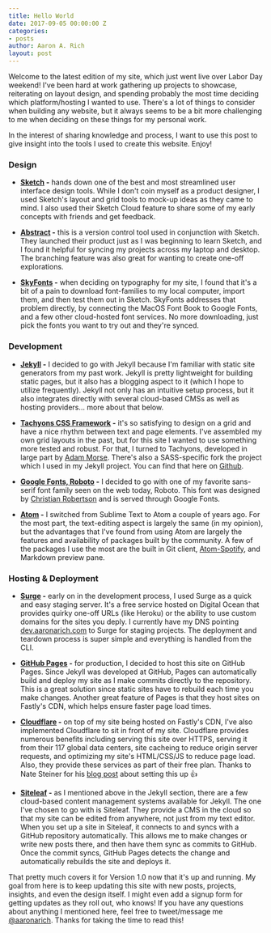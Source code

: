 ```yaml
---
title: Hello World
date: 2017-09-05 00:00:00 Z
categories:
- posts
author: Aaron A. Rich
layout: post
---
```


Welcome to the latest edition of my site, which just went live over Labor Day weekend! I've been hard at work gathering up projects to showcase, reiterating on layout design, and spending probably the most time deciding which platform/hosting I wanted to use. There's a lot of things to consider when building any website, but it always seems to be a bit more challenging to me when deciding on these things for my personal work.

In the interest of sharing knowledge and process, I want to use this post to give insight into the tools I used to create this website. Enjoy!

### Design

* **[Sketch](https://www.sketchapp.com/) -** hands down one of the best and most streamlined user interface design tools. While I don't coin myself as a product designer, I used Sketch's layout and grid tools to mock-up ideas as they came to mind. I also used their Sketch Cloud feature to share some of my early concepts with friends and get feedback.

* **[Abstract](https://www.goabstract.com/) -** this is a version control tool used in conjunction with Sketch. They launched their product just as I was beginning to learn Sketch, and I found it helpful for syncing my projects across my laptop and desktop. The branching feature was also great for wanting to create one-off explorations.

* **[SkyFonts](https://skyfonts.com/) -** when deciding on typography for my site, I found that it's a bit of a pain to download font-families to my local computer, import them, and then test them out in Sketch. SkyFonts addresses that problem directly, by connecting the MacOS Font Book to Google Fonts, and a few other cloud-hosted font services. No more downloading, just pick the fonts you want to try out and they're synced.

### Development

* **[Jekyll](https://jekyllrb.com/) -** I decided to go with Jekyll because I'm familiar with static site generators from my past work. Jekyll is pretty lightweight for building static pages, but it also has a blogging aspect to it (which I hope to utilize frequently). Jekyll not only has an intuitive setup process, but it also integrates directly with several cloud-based CMSs as well as hosting providers... more about that below.

* **[Tachyons CSS Framework](http://tachyons.io/) -** it's so satisfying to design on a grid and have a nice rhythm between text and page elements. I've assembled my own grid layouts in the past, but for this site I wanted to use something more tested and robust. For that, I turned to Tachyons, developed in large part by [Adam Morse](https://github.com/mrmrs). There's also a SASS-specific fork the project which I used in my Jekyll project. You can find that here on [Github](https://github.com/tachyons-css/tachyons-sass).

* **[Google Fonts, Roboto](https://fonts.google.com/specimen/Roboto) -** I decided to go with one of my favorite sans-serif font family seen on the web today, Roboto. This font was designed by [Christian Robertson](http://christianrobertson.com/) and is served through Google Fonts.

* **[Atom](https://atom.io/) -** I switched from Sublime Text to Atom a couple of years ago. For the most part, the text-editing aspect is largely the same (in my opinion), but the advantages that I've found from using Atom are largely the features and availability of packages built by the community. A few of the packages I use the most are the built in Git client, [Atom-Spotify](https://atom.io/packages/atom-spotify), and Markdown preview pane.

### Hosting & Deployment

* **[Surge](https://surge.sh/) -** early on in the development process, I used Surge as a quick and easy staging server. It's a free service hosted on Digital Ocean that provides quirky one-off URLs (like Heroku) or the ability to use custom domains for the sites you deply. I currently have my DNS pointing [dev.aaronarich.com](dev.aaronarich.com) to Surge for staging projects. The deployment and teardown process is super simple and everything is handled from the CLI.

* **[GitHub Pages](https://pages.github.com/) -** for production, I decided to host this site on GitHub Pages. Since Jekyll was developed at GitHub, Pages can automatically build and deploy my site as I make commits directly to the repository. This is a great solution since static sites have to rebuild each time you make changes. Another great feature of Pages is that they host sites on Fastly's CDN, which helps ensure faster page load times.

* **[Cloudflare](https://www.cloudflare.com/) -** on top of my site being hosted on Fastly's CDN, I've also implemented Cloudflare to sit in front of my site. Cloudflare provides numerous benefits including serving this site over HTTPS, serving it from their 117 global data centers, site cacheing to reduce origin server requests, and optimizing my site's HTML/CSS/JS to reduce page load.  Also, they provide these services as part of their free plan. Thanks to Nate Steiner for his [blog post](https://natesteiner.com/blog/free-static-hosting-with-https/) about setting this up 👍

* **[Siteleaf](https://www.siteleaf.com/) -** as I mentioned above in the Jekyll section, there are a few cloud-based content management systems available for Jekyll. The one I've chosen to go with is Siteleaf. They provide a CMS in the cloud so that my site can be edited from anywhere, not just from my text editor. When you set up a site in Siteleaf, it connects to and syncs with a GitHub repository automatically. This allows me to make changes or write new posts there, and then have them sync as commits to GitHub. Once the commit syncs, GitHub Pages detects the change and automatically rebuilds the site and deploys it.

That pretty much covers it for Version 1.0 now that it's up and running. My goal from here is to keep updating this site with new posts, projects, insights, and even the design itself. I might even add a signup form for getting updates as they roll out, who knows! If you have any questions about anything I mentioned here, feel free to tweet/message me [@aaronarich](https://twitter.com/aaronarich). Thanks for taking the time to read this!
